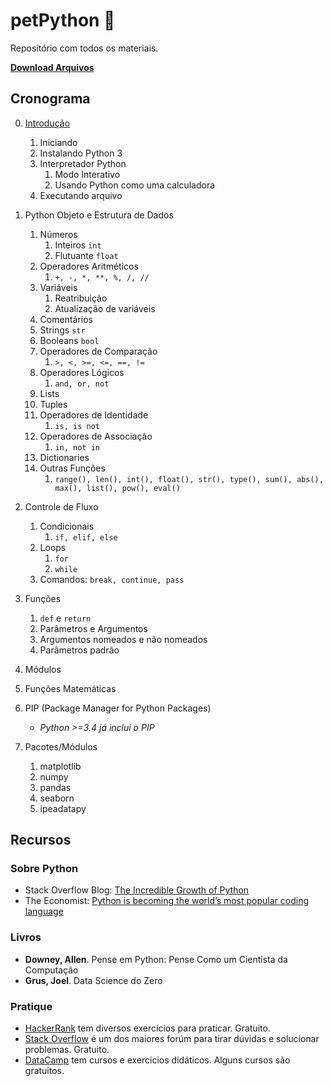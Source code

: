 # petPython 🐍️

Repositório com todos os materiais.

[**Download Arquivos**](https://github.com/pedrocastroo/petPython/archive/master.zip)

## Cronograma

0) [Introdução](aula-0/intro.md)
   1) Iniciando
   2) Instalando Python 3
   3) Interpretador Python
      1) Modo Interativo
      2) Usando Python como uma calculadora
   4) Executando arquivo

1) Python Objeto e Estrutura de Dados
   1) Números
      1) Inteiros `int`
      2) Flutuante `float`
   2) Operadores Aritméticos
      1) `+, -, *, **, %, /, //`
   3) Variáveis
      1) Reatribuição
      2) Atualização de variáveis
   4) Comentários
   5) Strings `str`
   6) Booleans `bool`
   7) Operadores de Comparação
      1) `>, <, >=, <=, ==, !=`
   8)  Operadores Lógicos
       1)  `and, or, not`
   9)  Lists
   10) Tuples
   11) Operadores de Identidade
       1)  `is, is not`
   12) Operadores de Associação
       1)  `in, not in`
   13) Dictionaries
   14) Outras Funções
       1) `range(), len(), int(), float(), str(), type(), sum(), abs(), max(), list(), pow(), eval()`
2) Controle de Fluxo
   1) Condicionais
      1) `if, elif, else`
   2) Loops
      1) `for`
      2) `while`
   3) Comandos: `break, continue, pass`
3) Funções
   1) `def` e `return`
   2) Parâmetros e Argumentos
   3) Argumentos nomeados e não nomeados
   4) Parâmetros padrão
4) Módulos
5) Funções Matemáticas
6) PIP (Package Manager for Python Packages)
   * *Python >=3.4 já inclui o PIP*
7) Pacotes/Módulos
   1) matplotlib
   2) numpy
   3) pandas
   4) seaborn
   5) ipeadatapy

## Recursos

### Sobre Python

* Stack Overflow Blog: [The Incredible Growth of Python](https://stackoverflow.blog/2017/09/06/incredible-growth-python/)
* The Economist: [Python is becoming the world’s most popular coding language](https://www.economist.com/graphic-detail/2018/07/26/python-is-becoming-the-worlds-most-popular-coding-language)

### Livros

* __Downey, Allen__. Pense em Python: Pense Como um Cientista da Computação
* __Grus, Joel__. Data Science do Zero

### Pratique

* [HackerRank](https://www.hackerrank.com/) tem diversos exercícios para praticar. Gratuito.
* [Stack Overflow](https://stackoverflow.com/questions/tagged/python) é um dos maiores forúm para tirar dúvidas e solucionar problemas. Gratuito.
* [DataCamp](https://datacamp.com/) tem cursos e exercicios didáticos. Alguns cursos são gratuitos.